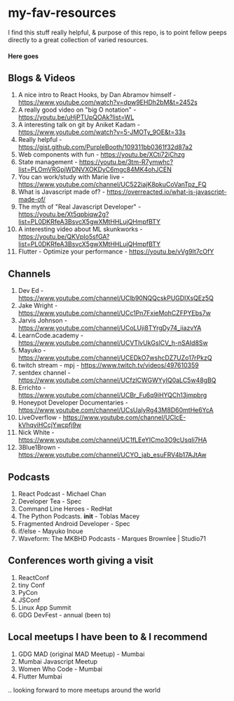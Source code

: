 # my-fav-resources
I find this stuff really helpful, & purpose of this repo, is to point fellow peeps directly to a great collection of varied resources. 


#### Here goes
## Blogs & Videos
1. A nice intro to React Hooks, by Dan Abramov himself - https://www.youtube.com/watch?v=dpw9EHDh2bM&t=2452s
2. A really good video on "big O notation" - https://youtu.be/uHjPTUpQOAk?list=WL
3. A interesting talk on git by Aniket Kadam - https://www.youtube.com/watch?v=5-JMOTy_9OE&t=33s
4. Really helpful - https://gist.github.com/PurpleBooth/109311bb0361f32d87a2
5. Web components with fun - https://youtu.be/XCti72iChzg
6. State management - https://youtu.be/3tm-R7ymwhc?list=PLOmVRGpjWDNVXOKDyC6mgc84MK4ohJCEN
7. You can work/study with Marie live - https://www.youtube.com/channel/UC522iajK8pkuCoVanTpz_FQ
8. What is Javascript made of? - https://overreacted.io/what-is-javascript-made-of/
9. The myth of "Real Javascript Developer" - https://youtu.be/Xt5qpbiqw2g?list=PL0DKRfeA3BsvcX5gwXMtHHLujQHmpfBTY
10. A interesting video about ML skunkworks - https://youtu.be/QKVpIo5sfGA?list=PL0DKRfeA3BsvcX5gwXMtHHLujQHmpfBTY
11. Flutter - Optimize your performance - https://youtu.be/vVg9It7cOfY

## Channels
1. Dev Ed - https://www.youtube.com/channel/UClb90NQQcskPUGDIXsQEz5Q
2. Jake Wright - https://www.youtube.com/channel/UCc1Pn7FxieMohCZFPYEbs7w
3. Jarvis Johnson - https://www.youtube.com/channel/UCoLUji8TYrgDy74_iiazvYA 
4. LearnCode.academy - https://www.youtube.com/channel/UCVTlvUkGslCV_h-nSAId8Sw
5. Mayuko - https://www.youtube.com/channel/UCEDkO7wshcDZ7UZo17rPkzQ
6. twitch stream - mpj - https://www.twitch.tv/videos/497610359
7. sentdex channel - https://www.youtube.com/channel/UCfzlCWGWYyIQ0aLC5w48gBQ
8. Errichto - https://www.youtube.com/channel/UCBr_Fu6q9iHYQCh13jmpbrg
9. Honeypot Developer Documentaries - https://www.youtube.com/channel/UCsUalyRg43M8D60mtHe6YcA
10. LiveOverflow - https://www.youtube.com/channel/UClcE-kVhqyiHCcjYwcpfj9w
11. Nick White - https://www.youtube.com/channel/UC1fLEeYICmo3O9cUsqIi7HA
12. 3Blue1Brown - https://www.youtube.com/channel/UCYO_jab_esuFRV4b17AJtAw

## Podcasts 
1. React Podcast - Michael Chan
2. Developer Tea - Spec
3. Command Line Heroes - RedHat
4. The Python Podcasts. __init__ - Toblas Macey
5. Fragmented Android Developer - Spec
6. if/else - Mayuko Inoue
7. Waveform: The MKBHD Podcasts - Marques Brownlee | Studio71

## Conferences worth giving a visit
1. ReactConf
2. tiny Conf
3. PyCon
4. JSConf
5. Linux App Summit
6. GDG DevFest - annual (been to)

## Local meetups I have been to & I recommend
1. GDG MAD (original MAD Meetup) - Mumbai
2. Mumbai Javascript Meetup
3. Women Who Code - Mumbai
4. Flutter Mumbai

.. looking forward to more meetups around the world
